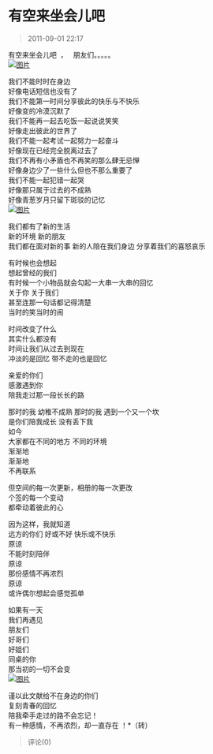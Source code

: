 # 有空来坐会儿吧
> 2011-09-01 22:17


有空来坐会儿吧  ，   朋友们。。。。。  
[](http://b46.photo.store.qq.com/http_imgload.cgi?/rurl4_b=4caee4f57bac8170868494253744257a2bcf42426df5187849e852bc6dac53dd43c14290fc852cb61a9e121c5474445ca31dcc483f451123dda3c13f402c3a49aca393f6d645129bfd5837752a12112f53a85955&a=45&b=46)[![图片](https://pan.4a1801.life/d/Onedrive-4A1801/%E4%B8%AA%E4%BA%BA%E5%BB%BA%E7%AB%99/public/Qzone_wyf/Blogs/images/1CA612F1.webp)](https://pan.4a1801.life/d/Onedrive-4A1801/%E4%B8%AA%E4%BA%BA%E5%BB%BA%E7%AB%99/public/Qzone_wyf/Blogs/images/1CA612F1.webp)

我们不能时时在身边  
好像电话短信也没有了  
我们不能第一时间分享彼此的快乐与不快乐  
好像变的冷漠沉默了  
我们不能再一起去吃饭一起说说笑笑  
好像走出彼此的世界了  
我们不能一起考试一起努力一起奋斗  
好像现在已经完全脱离过去了  
我们不再有小矛盾也不再笑的那么肆无忌惮  
好像身边少了一些什么但也不那么重要了  
我们不能一起犯错一起哭  
好像那只属于过去的不成熟  
好像青葱岁月只留下斑驳的记忆  
[](http://b49.photo.store.qq.com/http_imgload.cgi?/rurl4_b=4caee4f57bac8170868494253744257a4c9e76f3783791461c33762966455405a15e3bc215d1ebbc0d49c91489f86ead7bbb95159c26190a4e379a451826a8c8835ba699ff18186ca929049392e7d2e1b3a7515d&a=47&b=49)[![图片](https://pan.4a1801.life/d/Onedrive-4A1801/%E4%B8%AA%E4%BA%BA%E5%BB%BA%E7%AB%99/public/Qzone_wyf/Blogs/images/5BCDE0B3.webp)](https://pan.4a1801.life/d/Onedrive-4A1801/%E4%B8%AA%E4%BA%BA%E5%BB%BA%E7%AB%99/public/Qzone_wyf/Blogs/images/5BCDE0B3.webp)

我们都有了新的生活  
新的环境 新的朋友  
我们都在面对新的事 新的人陪在我们身边 分享着我们的喜怒哀乐  
  
有时候也会想起  
想起曾经的我们  
有时候一个小物品就会勾起一大串一大串的回忆  
关于你 关于我们  
甚至连那一句话都记得清楚  
当时的笑当时的闹  
  
时间改变了什么  
其实什么都没有  
时间让我们从过去到现在  
冲淡的是回忆 带不走的也是回忆  
  
亲爱的你们  
感激遇到你  
陪我走过那一段长长的路  
  
那时的我 幼稚不成熟 那时的我 遇到一个又一个坎  
是你们陪我成长 没有丢下我  
如今  
大家都在不同的地方 不同的环境  
渐渐地  
渐渐地  
不再联系  
  
但空间的每一次更新，相册的每一次更改  
个签的每一个变动  
都牵动着彼此的心  
  
因为这样，我就知道  
远方的你们 好或不好 快乐或不快乐  
原谅  
不能时刻陪伴  
原谅  
那份感情不再浓烈  
原谅  
或许偶尔想起会感觉孤单  
  
如果有一天  
我们再遇见  
朋友们  
好哥们  
好姐们  
同桌的你  
那当初的一切不会变  
[](http://b49.photo.store.qq.com/http_imgload.cgi?/rurl4_b=4caee4f57bac8170868494253744257a9547533263ac8d211ab69ac024b029cc38bf80c9c475ec4bff3b8f5b92ee64fc9bbe41debe934455740ed834749e7d2f488ecc12bc831c0028f816b1d7d367985ebb1b48&a=47&b=49)[![图片](https://pan.4a1801.life/d/Onedrive-4A1801/%E4%B8%AA%E4%BA%BA%E5%BB%BA%E7%AB%99/public/Qzone_wyf/Blogs/images/2C061DD2.webp)](https://pan.4a1801.life/d/Onedrive-4A1801/%E4%B8%AA%E4%BA%BA%E5%BB%BA%E7%AB%99/public/Qzone_wyf/Blogs/images/2C061DD2.webp)

谨以此文献给不在身边的你们  
复刻青春的回忆  
陪我牵手走过的路不会忘记！  
有一种感情，不再浓烈，却一直存在 ！\*（转）
> 评论(0)

